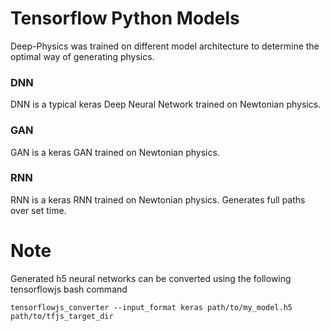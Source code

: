 # Tensorflow Python Models
Deep-Physics was trained on different model architecture to determine the optimal way of generating physics.

### DNN
DNN is a typical keras Deep Neural Network trained on Newtonian physics.

### GAN
GAN is a keras GAN trained on Newtonian physics.

### RNN
RNN is a keras RNN trained on Newtonian physics. Generates full paths over set time.

# Note
Generated h5 neural networks can be converted using the following tensorflowjs bash command

```
tensorflowjs_converter --input_format keras path/to/my_model.h5 path/to/tfjs_target_dir
```